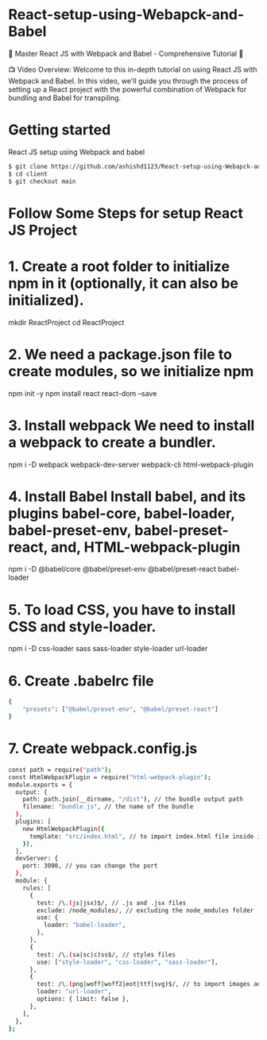 # React-setup-using-Webapck-and-Babel
🚀 Master React JS with Webpack and Babel - Comprehensive Tutorial 🚀

📺 Video Overview:
Welcome to this in-depth tutorial on using React JS with Webpack and Babel. In this video, we'll guide you through the process of setting up a React project with the powerful combination of Webpack for bundling and Babel for transpiling.

# Getting started
React JS setup using Webpack and babel
```bash
$ git clone https://github.com/ashishd1123/React-setup-using-Webapck-and-Babel.git
$ cd client
$ git checkout main
```

# Follow Some Steps for setup React JS Project

# 1. Create a root folder to initialize npm in it (optionally, it can also be initialized).
mkdir ReactProject
cd ReactProject

# 2. We need a package.json file to create modules, so we initialize npm
npm init -y
npm install react react-dom –save

# 3. Install webpack We need to install a webpack to create a bundler.
npm i -D webpack webpack-dev-server webpack-cli html-webpack-plugin

# 4. Install Babel Install babel, and its plugins babel-core, babel-loader, babel-preset-env, babel-preset-react, and, HTML-webpack-plugin

npm i -D @babel/core @babel/preset-env @babel/preset-react babel-loader

# 5. To load CSS, you have to install CSS and style-loader.
npm i -D css-loader sass sass-loader style-loader url-loader 

# 6. Create .babelrc file
```bash
{
    "presets": ["@babel/preset-env", "@babel/preset-react"]
}
```

# 7. Create webpack.config.js
```bash
const path = require("path");
const HtmlWebpackPlugin = require("html-webpack-plugin");
module.exports = {
  output: {
    path: path.join(__dirname, "/dist"), // the bundle output path
    filename: "bundle.js", // the name of the bundle
  },
  plugins: [
    new HtmlWebpackPlugin({
      template: "src/index.html", // to import index.html file inside index.js
    }),
  ],
  devServer: {
    port: 3000, // you can change the port
  },
  module: {
    rules: [
      {
        test: /\.(js|jsx)$/, // .js and .jsx files
        exclude: /node_modules/, // excluding the node_modules folder
        use: {
          loader: "babel-loader",
        },
      },
      {
        test: /\.(sa|sc|c)ss$/, // styles files
        use: ["style-loader", "css-loader", "sass-loader"],
      },
      {
        test: /\.(png|woff|woff2|eot|ttf|svg)$/, // to import images and fonts
        loader: "url-loader",
        options: { limit: false },
      },
    ],
  },
};

```
